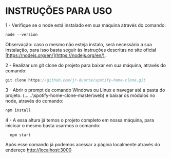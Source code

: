# INSTRUÇÕES PARA USO

1 - Verifique se o node está instalado em sua máquina através do comando:
  ```javascript
  node --version
  ```
 Observação: caso o mesmo não esteja instalo, será necessário a sua instalação, para isso basta seguir às instruções descritas no site oficial [https://nodejs.org/en/](https://nodejs.org/en/).

2 - Realizar um git clone do projeto para baixar em sua máquina, através do comando:
  ```javascript
  git clone https://github.com/jr-duarte/spotify-home-clone.git
  ```
  
3 - Abrir o prompt de comando Windows ou Linux e navegar até a pasta do projeto. (......\spotify-home-clone-master\web) e baixar os módulos no node, através do comando:
   ```javascript
   npm install
   ```
4 - A essa altura já temos o projeto completo em nossa máquina, para inicicar o mesmo basta usarmos o comando:
```javascript
  npm start
  ```
Após esse comando já podemos acessar a página localmente através do endereço 
[http://localhost:3000](http://localhost:3000)

